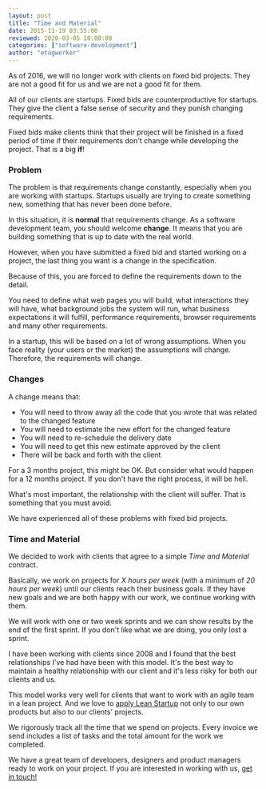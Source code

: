 ```yaml
---
layout: post
title: "Time and Material"
date: 2015-11-19 03:55:00
reviewed: 2020-03-05 10:00:00
categories: ["software-development"]
author: "etagwerker"
---
```


As of 2016, we will no longer work with clients on fixed bid projects. They are not a good fit for us and we are not a good fit for them.

All of our clients are startups. Fixed bids are counterproductive for startups. They give the client a false sense of security and they punish changing requirements.

Fixed bids make clients think that their project will be finished in a fixed period of time if their requirements don't change while developing the project. That is a big **if**!

<!--more-->

### Problem

The problem is that requirements change constantly, especially when you are working with startups. Startups usually are trying to create something new, something that has never been done before.

In this situation, it is **normal** that requirements change. As a software development team, you should welcome **change**. It means that you are building something that is up to date with the real world.

However, when you have submitted a fixed bid and started working on a project, the last thing you want is a change in the specification.

Because of this, you are forced to define the requirements down to the detail.

You need to define what web pages you will build, what interactions they will have, what background jobs the system will run, what business expectations it will fulfill, performance requirements, browser requirements and many other requirements.

In a startup, this will be based on a lot of wrong assumptions. When you face reality (your users or the market) the assumptions will change. Therefore, the requirements will change.

### Changes

A change means that:

* You will need to throw away all the code that you wrote that was related to the changed feature
* You will need to estimate the new effort for the changed feature
* You will need to re-schedule the delivery date
* You will need to get this new estimate approved by the client
* There will be back and forth with the client

For a 3 months project, this might be OK. But consider what would happen for a 12 months project. If you don't have the right process, it will be hell.

What's most important, the relationship with the client will suffer. That is something that you must avoid.

We have experienced all of these problems with fixed bid projects.

### Time and Material

We decided to work with clients that agree to a simple _Time and Material_ contract.

Basically, we work on projects for _X hours per week_ (with a minimum of _20 hours per week_) until our clients reach their business goals. If they have new goals and we are both happy with our work, we continue working with them.

We will work with one or two week sprints and we can show results by the end of the first sprint. If you don't like what we are doing, you only lost a sprint.

I have been working with clients since 2008 and I found that the best relationships I've had have been with this model. It's the best way to maintain a healthy relationship with our client and it's less risky for both our clients and us.

This model works very well for clients that want to work with an agile team in a lean project. And we love to [apply Lean Startup](https://www.ombulabs.com/blog/lean-startup/the-lean-startup-way.html) not only to our own products but also to our clients' projects.

We rigorously track all the time that we spend on projects. Every invoice we send includes a list of tasks and the total amount for the work we completed.

We have a great team of developers, designers and product managers ready to work on your project. If you are interested in working with us, [get in touch!](https://www.ombulabs.com/#contact)
